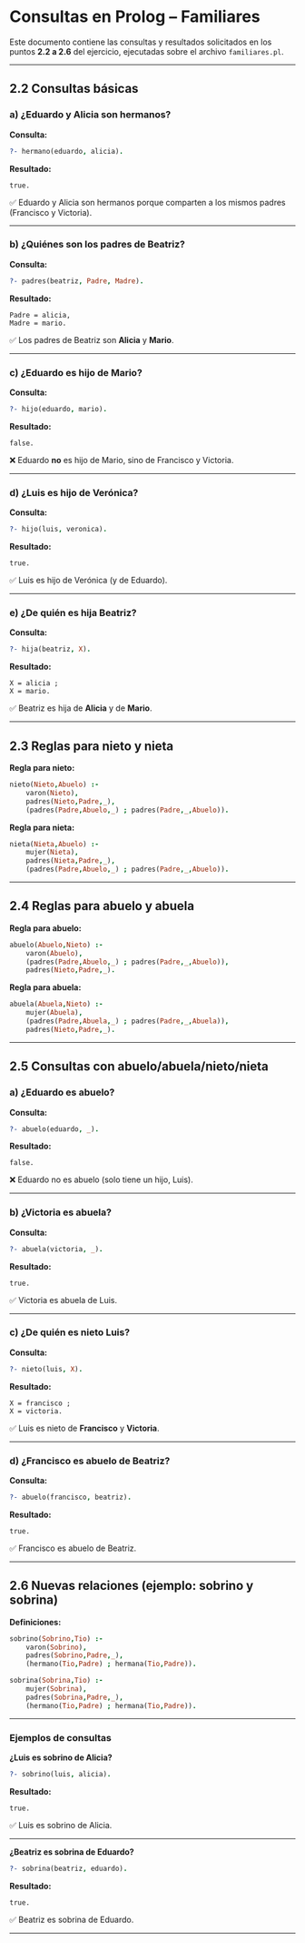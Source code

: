 # Consultas en Prolog – Familiares

Este documento contiene las consultas y resultados solicitados en los puntos **2.2 a 2.6** del ejercicio, ejecutadas sobre el archivo `familiares.pl`.

---

## 2.2 Consultas básicas

### a) ¿Eduardo y Alicia son hermanos?
**Consulta:**
```prolog
?- hermano(eduardo, alicia).
```
**Resultado:**
```
true.
```
✅ Eduardo y Alicia son hermanos porque comparten a los mismos padres (Francisco y Victoria).

---

### b) ¿Quiénes son los padres de Beatriz?
**Consulta:**
```prolog
?- padres(beatriz, Padre, Madre).
```
**Resultado:**
```
Padre = alicia,
Madre = mario.
```
✅ Los padres de Beatriz son **Alicia** y **Mario**.

---

### c) ¿Eduardo es hijo de Mario?
**Consulta:**
```prolog
?- hijo(eduardo, mario).
```
**Resultado:**
```
false.
```
❌ Eduardo **no** es hijo de Mario, sino de Francisco y Victoria.

---

### d) ¿Luis es hijo de Verónica?
**Consulta:**
```prolog
?- hijo(luis, veronica).
```
**Resultado:**
```
true.
```
✅ Luis es hijo de Verónica (y de Eduardo).

---

### e) ¿De quién es hija Beatriz?
**Consulta:**
```prolog
?- hija(beatriz, X).
```
**Resultado:**
```
X = alicia ;
X = mario.
```
✅ Beatriz es hija de **Alicia** y de **Mario**.

---

## 2.3 Reglas para nieto y nieta

**Regla para nieto:**
```prolog
nieto(Nieto,Abuelo) :- 
    varon(Nieto), 
    padres(Nieto,Padre,_), 
    (padres(Padre,Abuelo,_) ; padres(Padre,_,Abuelo)).
```

**Regla para nieta:**
```prolog
nieta(Nieta,Abuelo) :- 
    mujer(Nieta), 
    padres(Nieta,Padre,_), 
    (padres(Padre,Abuelo,_) ; padres(Padre,_,Abuelo)).
```

---

## 2.4 Reglas para abuelo y abuela

**Regla para abuelo:**
```prolog
abuelo(Abuelo,Nieto) :- 
    varon(Abuelo), 
    (padres(Padre,Abuelo,_) ; padres(Padre,_,Abuelo)), 
    padres(Nieto,Padre,_).
```

**Regla para abuela:**
```prolog
abuela(Abuela,Nieto) :- 
    mujer(Abuela), 
    (padres(Padre,Abuela,_) ; padres(Padre,_,Abuela)), 
    padres(Nieto,Padre,_).
```

---

## 2.5 Consultas con abuelo/abuela/nieto/nieta

### a) ¿Eduardo es abuelo?
**Consulta:**
```prolog
?- abuelo(eduardo, _).
```
**Resultado:**
```
false.
```
❌ Eduardo no es abuelo (solo tiene un hijo, Luis).

---

### b) ¿Victoria es abuela?
**Consulta:**
```prolog
?- abuela(victoria, _).
```
**Resultado:**
```
true.
```
✅ Victoria es abuela de Luis.

---

### c) ¿De quién es nieto Luis?
**Consulta:**
```prolog
?- nieto(luis, X).
```
**Resultado:**
```
X = francisco ;
X = victoria.
```
✅ Luis es nieto de **Francisco** y **Victoria**.

---

### d) ¿Francisco es abuelo de Beatriz?
**Consulta:**
```prolog
?- abuelo(francisco, beatriz).
```
**Resultado:**
```
true.
```
✅ Francisco es abuelo de Beatriz.

---

## 2.6 Nuevas relaciones (ejemplo: sobrino y sobrina)

**Definiciones:**
```prolog
sobrino(Sobrino,Tio) :- 
    varon(Sobrino), 
    padres(Sobrino,Padre,_), 
    (hermano(Tio,Padre) ; hermana(Tio,Padre)).

sobrina(Sobrina,Tio) :- 
    mujer(Sobrina), 
    padres(Sobrina,Padre,_), 
    (hermano(Tio,Padre) ; hermana(Tio,Padre)).
```

---

### Ejemplos de consultas

**¿Luis es sobrino de Alicia?**
```prolog
?- sobrino(luis, alicia).
```
**Resultado:**
```
true.
```
✅ Luis es sobrino de Alicia.

---

**¿Beatriz es sobrina de Eduardo?**
```prolog
?- sobrina(beatriz, eduardo).
```
**Resultado:**
```
true.
```
✅ Beatriz es sobrina de Eduardo.

---
